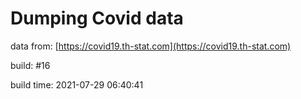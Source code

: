 Dumping Covid data
==================
                        
data from: [https://covid19.th-stat.com](https://covid19.th-stat.com)

build: #16

build time: 2021-07-29 06:40:41
